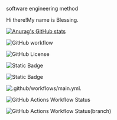 software engineering method


Hi there!My name is Blessing.

[![Anurag's GitHub stats](https://github-readme-stats.vercel.app/api?username=BlessingAyoola)](https://github.com/anuraghazra/github-readme-stats)


![GitHub workflow](https://github.com/BlessingAyoola/sem/actions/workflows/main.yml/badge.svg)

![GitHub License](https://img.shields.io/github/license/Build/passing)

![Static Badge](https://img.shields.io/badge/Build%20passing-green?style=flat&logoColor=black&labelColor=black&color=green)


![Static Badge](https://img.shields.io/badge/Licence%20Apache-2.0-green?style=flat&logoColor=black&labelColor=black&color=green)


![.github/workflows/main.yml.](https://github.com/BlessingAyoola/sem/actions/workflows/main.yml/badge.svg)


![GitHub Actions Workflow Status](https://img.shields.io/github/actions/workflow/status/:BlessingAyoola/:sem/:main.yml)


![GitHub Actions Workflow Status(branch)](https://img.shields.io/github/actions/workflow/status/BlessingAyoola/sem/main.yml?branch=master)








